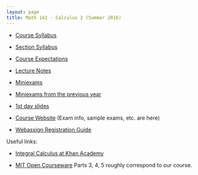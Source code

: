 ```yaml
---
layout: page
title: Math 141 - Calculus 2 (Summer 2016)
---
```


* [Course Syllabus](http://www.math.psu.edu/files/141syllabusSU16.pdf)

* [Section Syllabus](/teaching/141-sum16/syllabus-141-sum16.pdf)

* [Course Expectations](/teaching/141-sum16/expectations-141-sum16.pdf)

* [Lecture Notes](/teaching/141-sum16/lecnotes)

* [Miniexams](/teaching/141-sum16/miniexams)

* [Miniexams from the previous year](/teaching/141-sum16/past-miniexams)

* [1st day slides](/teaching/141-sum16/141-orientation.pdf)

* [Course Website](https://www.math.psu.edu/ug/courses/math141)  (Exam info, sample exams, etc. are here)

* [Webassign Registration Guide](/teaching/141-sum16/webassign-141-sum16.pdf)

Useful links:

* [Integral Calculus at Khan Academy](https://www.khanacademy.org/math/integral-calculus)

* [MIT Open Courseware](http://ocw.mit.edu/courses/mathematics/18-01sc-single-variable-calculus-fall-2010/) Parts 3, 4, 5 roughly correspond to our course.
